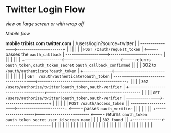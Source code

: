 # Twitter Login Flow

_view on large screen or with wrap off_

_Mobile flow_

**mobile**                          **tribist.com**                             **twitter.com**
    |     /users/login?source=twitter     |                                           |
    --------------->----------------------+                                           |
    |                                     |                                           |
    |                                     |     `POST /oauth/request_token`           |                <---- passes the `oauth_callback`
    |                                     ------------------->------------------------+
    |                                     |                                           |
    |                                     |                                           |
    |                                     +------------------<-------------------------                <---- returns `oauth_token`, `oauth_token_secret` `oauth_callback_confirmed`
    |                                     |                                           |
    | 302 to `/oauth/authenticate?oauth_token`                                        |
    +--------------<-----------------------                                           |
    |                                     |                                           |
    |                                     |                                           |
    |                `GET  /oauth/authenticate?oauth_token`                           |
    -------------------------------------->-------------------------------------------+
    |                                     |                                           |
    |                `302 /users/authorize/twitter?oauth_token,oauth-verifier`        |
    +-------------------------------------<--------------------------------------------
    |                                     |                                           |
    |   `GET /users/authorize/twitter?oauth_token,oauth-verifier`                     |
    --------------->----------------------+                                           |
    |                                     |                                           |
    |                                     |    `POST /oauth/access_token`             |
    |                                     -------------------->-----------------------+                <---- passes `oauth_verifier`
    |                                     |                                           |
    |                                     |                                           |
    |                                     +-------------------<------------------------                <---- returns `oauth_token` `oauth_token_secret` `user_id` `screen_name`
    |                                     |                                           |
    |    `302 found`                      |                                           |
    +--------------<-----------------------                                           |
    |                                     |                                           |
    |                                     |                                           |
    |                                     |                                           |
    |                                     |                                           |
    |                                     |                                           |
    |                                     |                                           |
    |                                     |                                           |
    |                                     |                                           |
    |                                     |                                           |
    |                                     |                                           |
    |                                     |                                           |
    |                                     |                                           |
